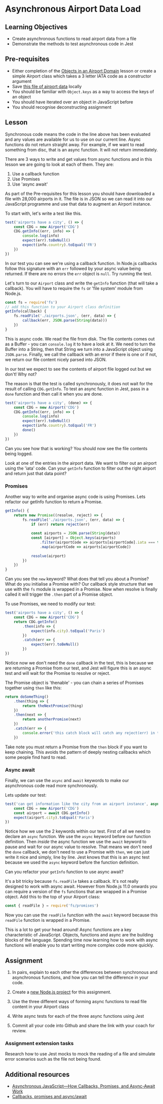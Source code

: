 # Asynchronous Airport Data Load

## Learning Objectives
* Create asynchronous functions to read airport data from a file
* Demonstrate the methods to test asynchronous code in Jest

## Pre-requisites
* Either completion of the [Objects in an Airport Domain](/curriculum/Bootcamp/Unit-1-Object_Oriented_Programming/0.1.3-Objects_in_an_Airport_Domain) lesson or create a simple Airport class which takes a 3 letter IATA code as a constructor argument
* Save [this file of airport data](https://raw.githubusercontent.com/MultiverseLearningProducts/airports/master/airportsData.json) locally
* You should be familiar with `Object.keys` as a way to access the keys of an object
* You should have iterated over an object in JavaScript before
* You should recognise deconstructing assignment

## Lesson 
Synchronous code means the code in the line above has been evaluated and any values are available for us to use on our current line. Async functions do not return straight away. For example, if we want to read something from disc, that is an async function. It will not return immediately.

There are 3 ways to write and get values from async functions and in this lesson we are going to look at each of them. They are:

1. Use a callback function
1. Use Promises
1. Use 'async await'

As part of the Pre-requisites for this lesson you should have downloaded a file with 28,000 airports in it. The file is in JSON so we can read it into our JavaScript programme and use that data to augment an Airport instance.

To start with, let's write a test like this.

```javascript
test('airports have a city', () => {
    const CDG = new Airport('CDG')
    CDG.getInfo((err, info) => {
        console.log(info)
        expect(err).toBeNull()
        expect(info.country).toEqual('FR')
    })
})
```
In our test you can see we're using a callback function. In Node.js callbacks follow this signature with an `err` followed by your async value being returned. If there are no errors the `err` object is `null`. Try running the test.

Let's turn to our `Airport` class and write the `getInfo` function (that will take a callback). You will have to require the `fs` or 'file system' module from Node.js.

```javascript
const fs = require('fs')
// add this function to your Airport class definition
getInfo(callback) {
    fs.readFile('./airports.json', (err, data) => {
        callback(err, JSON.parse(String(data)))
    })
}
```
This is async code. We read the file from disk. The file contents comes out as a Buffer - you can `console.log` it to have a look at it. We need to turn the Buffer into a String, then that String we turn into a JavaScript object using `JSON.parse`. Finally, we call the callback with an error if there is one or if not, we return our file content nicely parsed into JSON.

In our test we expect to see the contents of airport file logged out but we don't! Why not?

The reason is that the test is called synchronously, it does not wait for the result of calling `CDG.getInfo`. To test an async function in Jest, pass in a `done` function and then call it when you are done.
```javascript
test('airports have a city', (done) => {
    const CDG = new Airport('CDG')
    CDG.getInfo((err, info) => {
        console.log(info)
        expect(err).toBeNull()
        expect(info.country).toEqual('FR')
        done()
    })
})
```
Can you see how that is working? You should now see the file contents being logged. 

Look at one of the entries in the airport data. We want to filter out an airport using the 'iata' code. Can your `getInfo` function to filter out the right airport and return just that data point?

### Promises
Another way to write and organise async code is using Promises. Lets refactor our getInfo function to return a Promise.
```javascript
getInfo() {
    return new Promise((resolve, reject) => {
        fs.readFile('./airports.json', (err, data) => {
            if (err) return reject(err)
            
            const airports = JSON.parse(String(data))
            const [airport] = Object.keys(airports)
                .filter(airportCode => airports[airportCode].iata === this.name)
                .map(airportCode => airports[airportCode])
            
            resolve(airport)
        })
    })
}
```
Can you see the `new` keyword? What does that tell you about a Promise? What do you initialise a Promise with? Our callback style structure that we use with the `fs` module is wrapped in a Promise. Now when resolve is finally called it will trigger the `.then` part of a Promise object.

To use Promises, we need to modify our test:

```javascript
test('airports have a city', () => {
    const CDG = new Airport('CDG')
    return CDG.getInfo()
        .then(info => {
            expect(info.city).toEqual('Paris')
        })
        .catch(err => {
            expect(err).toBeNull()
        })
})
```
Notice now we don't need the `done` callback in the test, this is because we are returning a Promise from our test, and Jest will figure this is an async test and will wait for the Promise to resolve or reject.

The Promise object is 'thenable' - you can chain a series of Promises together using `then` like this:

```javascript
return doSomeThing()
    .then(thing => {
        return theNextPromise(thing)
    })
    .then(next => {
        return anotherPromise(next)
    })
    .catch(err => {
        console.error('this catch block will catch any reject(err) in the chain.')
    })
```
Take note you must return a Promise from the `then` block if you want to keep chaining. This avoids the pattern of deeply nesting callbacks which some people find hard to read.

### Async await
Finally, we can use the `async` and `await` keywords to make our asynchronous code read more synchronously.

Lets update our test:
```javascript
test('can get information like the city from an airport instance', async () => {
    const CDG = new Airport('CDG')
    const airport = await CDG.getInfo()
    expect(airport.city).toEqual('Paris')
})
```
Notice how we use the 2 keywords within our test. First of all we need to declare an `async` function. We use the `async` keyword before our function definition. Then <em>inside</em> the async function we use the `await` keyword to pause and wait for our async value to resolve. That means we don't need the `done` callback, we don't need to use a Promise with `then`, we can just write it nice and simply, line by line. Jest knows that this is an async test because we used the `async` keyword before the function definition.

Can you refactor your `getInfo` function to use async await?

It's a bit tricky because `fs.readFile` takes a callback. It's not really designed to work with async await. However from Node.js 11.0 onwards you can require a version of the `fs` functions that are wrapped in a Promise object. Add this to the top of your Airport class:

```javascript
const { readFile } = require('fs/promises')
```
Now you can use the `readFile` function with the `await` keyword because this `readFile` function is wrapped in a Promise.

This is a lot to get your head around! Async functions are a key characteristic of JavaScript. Objects, functions and async are the building blocks of the language. Spending time now learning how to work with async functions will enable you to start writing more complex code more quickly.

## Assignment
  1. In pairs, explain to each other the differences between synchronous and asynchronous functions, and how you can tell the difference in your code.

  1. Create a [new Node.js project](/curriculum/Bootcamp/FAQ#createNewProject) for this assignment.

  1. Use the three different ways of forming async functions to read file content in your Airport class

  1. Write async tests for each of the three async functions using Jest

  1. Commit all your code into Github and share the link with your coach for review.

### Assignment extension tasks
Research how to use Jest mocks to mock the reading of a file and simulate error scenarios such as the file not being found.

## Additional resources
* [Asynchronous JavaScript—How Callbacks, Promises, and Async-Await Work](https://dev.to/nas5w/asynchronous-javascript-how-callbacks-promises-and-async-await-work-1f7p)
* [Callbacks, promises and async/await](https://javascript.info/async)